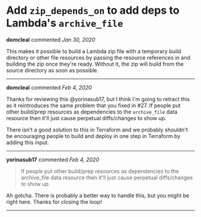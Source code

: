 # Add `zip_depends_on` to add deps to Lambda's `archive_file`

**domcleal** commented *Jan 30, 2020*

This makes it possible to build a Lambda zip file with a temporary build
directory or other file resources by passing the resource references in
and building the zip once they're ready. Without it, the zip will build
from the source directory as soon as possible.
<br />
***


**domcleal** commented *Feb 4, 2020*

Thanks for reviewing this @yorinasub17, but I think I'm going to retract this as it reintroduces the same problem that you fixed in #27. If people put other build/prep resources as dependencies to the `archive_file` data resource then it'll just cause perpetual diffs/changes to show up.

There isn't a good solution to this in Terraform and we probably shouldn't be encouraging people to build and deploy in one step in Terraform by adding this input.
***

**yorinasub17** commented *Feb 4, 2020*

> If people put other build/prep resources as dependencies to the archive_file data resource then it'll just cause perpetual diffs/changes to show up.

Ah gotcha. There is probably a better way to handle this, but you might be right here. Thanks for closing the loop!
***

